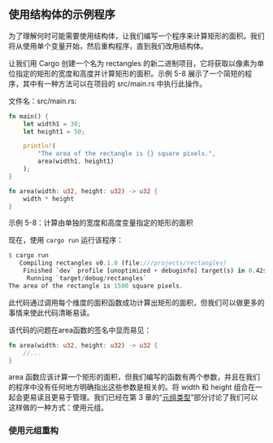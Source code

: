 ## 使用结构体的示例程序

为了理解何时可能需要使用结构体，让我们编写一个程序来计算矩形的面积。我们将从使用单个变量开始，然后重构程序，直到我们改用结构体。

让我们用 Cargo 创建一个名为 rectangles 的新二进制项目，它将获取以像素为单位指定的矩形的宽度和高度并计算矩形的面积。示例 5-8 展示了一个简短的程序，其中有一种方法可以在项目的 src/main.rs 中执行此操作。

文件名：src/main.rs: 

```rust
fn main() {
    let width1 = 30;
    let height1 = 50;

    println!(
        "The area of the rectangle is {} square pixels.",
        area(width1, height1)
    );
}

fn area(width: u32, height: u32) -> u32 {
    width * height
}
```

示例 5-8：计算由单独的宽度和高度变量指定的矩形的面积

现在，使用 `cargo run` 运行该程序：

```rust
$ cargo run
   Compiling rectangles v0.1.0 (file:///projects/rectangles)
    Finished `dev` profile [unoptimized + debuginfo] target(s) in 0.42s
     Running `target/debug/rectangles`
The area of the rectangle is 1500 square pixels.
```

此代码通过调用每个维度的面积函数成功计算出矩形的面积，但我们可以做更多的事情来使此代码清晰易读。

该代码的问题在area函数的签名中显而易见：

```rust
fn area(width: u32, height: u32) -> u32 {
    //...
}
```

area 函数应该计算一个矩形的面积，但我们编写的函数有两个参数，并且在我们的程序中没有任何地方明确指出这些参数是相关的。将 width 和 height 组合在一起会更易读且更易于管理。我们已经在第 3 章的“[元组类型](../common-concept/data-type.md#元组类型)”部分讨论了我们可以这样做的一种方式：使用元组。

### 使用元组重构